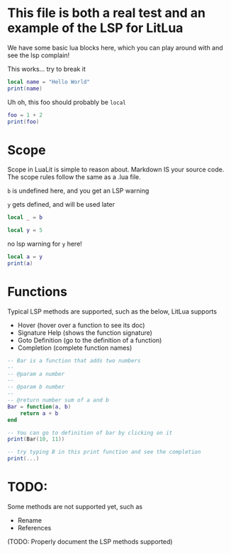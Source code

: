 <!-- @pragma output: compiled.lua -->

# This file is both a real test and an example of the LSP for LitLua

We have some basic lua blocks here, which you can play around with and see the lsp complain!

This works... try to break it

```lua
local name = "Hello World"
print(name)
```

Uh oh, this foo should probably be `local`

```lua
foo = 1 + 2
print(foo)
```

# Scope
Scope in LuaLit is simple to reason about. Markdown IS your source code. The scope rules follow the same as a .lua file.


`b` is undefined here, and you get an LSP warning

`y` gets defined, and will be used later

```lua
local _ = b

local y = 5
```

no lsp warning for `y` here!

```lua
local a = y
print(a)
```

# Functions 

Typical LSP methods are supported, such as the below, LitLua supports
- Hover (hover over a function to see its doc)
- Signature Help (shows the function signature)
- Goto Definition (go to the definition of a function)
- Completion (complete function names)

```lua
-- Bar is a function that adds two numbers
--
-- @param a number
--
-- @param b number
--
-- @return number sum of a and b
Bar = function(a, b)
    return a + b
end

-- You can go to definition of bar by clicking on it
print(Bar(10, 11))

-- try typing B in this print function and see the completion
print(...)
```

# TODO: 
Some methods are not supported yet, such as
- Rename 
- References

(TODO: Properly document the LSP methods supported)
